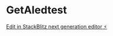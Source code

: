 # GetAIedtest

[Edit in StackBlitz next generation editor ⚡️](https://stackblitz.com/~/github.com/Abingeo7/GetAIedtest)